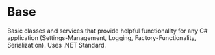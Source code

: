 # Base
Basic classes and services that provide helpful functionality for any C# application (Settings-Management, Logging, Factory-Functionality, Serialization).
Uses .NET Standard.
